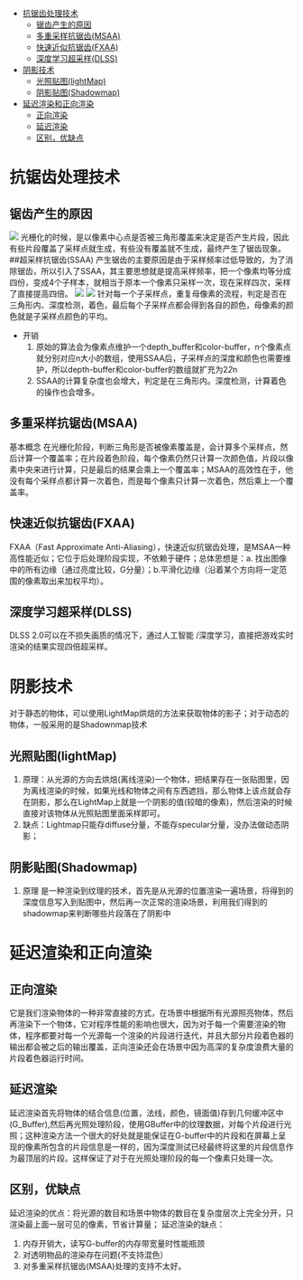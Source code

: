 - [抗锯齿处理技术](#抗锯齿处理技术)
  - [锯齿产生的原因](#锯齿产生的原因)
  - [多重采样抗锯齿(MSAA)](#多重采样抗锯齿msaa)
  - [快速近似抗锯齿(FXAA)](#快速近似抗锯齿fxaa)
  - [深度学习超采样(DLSS)](#深度学习超采样dlss)
- [阴影技术](#阴影技术)
  - [光照贴图(lightMap)](#光照贴图lightmap)
  - [阴影贴图(Shadowmap)](#阴影贴图shadowmap)
- [延迟渲染和正向渲染](#延迟渲染和正向渲染)
  - [正向渲染](#正向渲染)
  - [延迟渲染](#延迟渲染)
  - [区别，优缺点](#区别优缺点)

# 抗锯齿处理技术
## 锯齿产生的原因
![](https://learnopengl-cn.github.io/img/04/11/anti_aliasing_rasterization_filled.png)
光栅化的时候，是以像素中心点是否被三角形覆盖来决定是否产生片段，因此有些片段覆盖了采样点就生成，有些没有覆盖就不生成，最终产生了锯齿现象。
##超采样抗锯齿(SSAA)
产生锯齿的主要原因是由于采样频率过低导致的，为了消除锯齿，所以引入了SSAA，其主要思想就是提高采样频率，把一个像素均等分成四份，变成4个子样本，就相当于原本一个像素只采样一次，现在采样四次，采样了直接提高四倍。
![](https://pic3.zhimg.com/80/v2-cce9b8b9bb42822abac7f646ee9d63e6_720w.jpg)
![](https://pic2.zhimg.com/80/v2-af8cf51159af3af95cd95867412f40d9_720w.jpg)
针对每一个子采样点，重复母像素的流程，判定是否在三角形内、深度检测，着色，最后每个子采样点都会得到各自的颜色，母像素的颜色就是子采样点颜色的平均。
* 开销
  1. 原始的算法会为像素点维护一个depth_buffer和color-buffer，n个像素点就分别对应n大小的数组，使用SSAA后，子采样点的深度和颜色也需要维护，所以depth-buffer和color-buffer的数组就扩充为2*2*n
  2. SSAA的计算复杂度也会增大，判定是在三角形内。深度检测，计算着色的操作也会增多。
## 多重采样抗锯齿(MSAA)
基本概念
在光栅化阶段，判断三角形是否被像素覆盖是，会计算多个采样点，然后计算一个覆盖率；在片段着色阶段，每个像素仍然只计算一次颜色值，片段以像素中央来进行计算，只是最后的结果会乘上一个覆盖率；MSAA的高效性在于，他没有每个采样点都计算一次着色，而是每个像素只计算一次着色，然后乘上一个覆盖率。

## 快速近似抗锯齿(FXAA)
FXAA（Fast Approximate Anti-Aliasing），快速近似抗锯齿处理，是MSAA一种高性能近似；它位于后处理阶段实现，不依赖于硬件；总体思想是：a. 找出图像中的所有边缘（通过亮度比较，G分量）；b.平滑化边缘（沿着某个方向将一定范围的像素取出来加权平均）。
## 深度学习超采样(DLSS)

DLSS 2.0可以在不损失画质的情况下，通过人工智能 /深度学习，直接把游戏实时渲染的结果实现四倍超采样。

# 阴影技术
对于静态的物体，可以使用LightMap烘焙的方法来获取物体的影子；对于动态的物体，一般采用的是Shadownmap技术
##  光照贴图(lightMap)
1. 原理：从光源的方向去烘焙(离线渲染)一个物体，把结果存在一张贴图里，因为离线渲染的时候，如果光线和物体之间有东西遮挡，那么物体上该点就会存在阴影，那么在LightMap上就是一个阴影的值(较暗的像素)，然后渲染的时候直接对该物体从光照贴图里面采样即可。
2. 缺点：Lightmap只能存diffuse分量，不能存specular分量，没办法做动态阴影；

## 阴影贴图(Shadowmap)
1. 原理
   是一种渲染到纹理的技术，首先是从光源的位置渲染一遍场景，将得到的深度信息写入到贴图中，然后再一次正常的渲染场景，利用我们得到的shadowmap来判断哪些片段落在了阴影中


# 延迟渲染和正向渲染
## 正向渲染
它是我们渲染物体的一种非常直接的方式，在场景中根据所有光源照亮物体，然后再渲染下一个物体，它对程序性能的影响也很大，因为对于每一个需要渲染的物体，程序都要对每一个光源每一个渲染的片段进行迭代，并且大部分片段着色器的输出都会被之后的输出覆盖，正向渲染还会在场景中因为高深的复杂度浪费大量的片段着色器运行时间。
## 延迟渲染
延迟渲染首先将物体的结合信息(位置，法线，颜色，镜面值)存到几何缓冲区中(G_Buffer),然后再光照处理阶段，使用GBuffer中的纹理数据，对每个片段进行光照；这种渲染方法一个很大的好处就是能保证在G-buffer中的片段和在屏幕上呈现的像素所包含的片段信息是一样的，因为深度测试已经最终将这里的片段信息作为最顶层的片段。这样保证了对于在光照处理阶段的每一个像素只处理一次。
## 区别，优缺点

延迟渲染的优点：将光源的数目和场景中物体的数目在复杂度层次上完全分开，只渲染最上面一层可见的像素，节省计算量；
延迟渲染的缺点：
1. 内存开销大，读写G-buffer的内存带宽量时性能瓶颈
2. 对透明物品的渲染存在问题(不支持混色）
3. 对多重采样抗锯齿(MSAA)处理的支持不太好。



